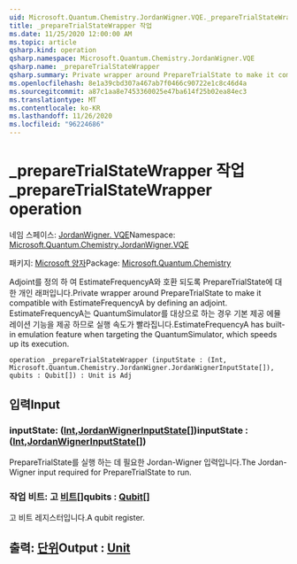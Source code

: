 ```yaml
---
uid: Microsoft.Quantum.Chemistry.JordanWigner.VQE._prepareTrialStateWrapper
title: _prepareTrialStateWrapper 작업
ms.date: 11/25/2020 12:00:00 AM
ms.topic: article
qsharp.kind: operation
qsharp.namespace: Microsoft.Quantum.Chemistry.JordanWigner.VQE
qsharp.name: _prepareTrialStateWrapper
qsharp.summary: Private wrapper around PrepareTrialState to make it compatible with EstimateFrequencyA by defining an adjoint. EstimateFrequencyA has built-in emulation feature when targeting the QuantumSimulator, which speeds up its execution.
ms.openlocfilehash: 8e1a39cbd307a467ab7f0466c90722e1c8c46d4a
ms.sourcegitcommit: a87c1aa8e7453360025e47ba614f25b02ea84ec3
ms.translationtype: MT
ms.contentlocale: ko-KR
ms.lasthandoff: 11/26/2020
ms.locfileid: "96224686"
---
```

# <a name="_preparetrialstatewrapper-operation"></a><span data-ttu-id="cedaf-102">_prepareTrialStateWrapper 작업</span><span class="sxs-lookup"><span data-stu-id="cedaf-102">_prepareTrialStateWrapper operation</span></span>

<span data-ttu-id="cedaf-103">네임 스페이스: [JordanWigner. VQE](xref:Microsoft.Quantum.Chemistry.JordanWigner.VQE)</span><span class="sxs-lookup"><span data-stu-id="cedaf-103">Namespace: [Microsoft.Quantum.Chemistry.JordanWigner.VQE](xref:Microsoft.Quantum.Chemistry.JordanWigner.VQE)</span></span>

<span data-ttu-id="cedaf-104">패키지: [Microsoft 양자](https://nuget.org/packages/Microsoft.Quantum.Chemistry)</span><span class="sxs-lookup"><span data-stu-id="cedaf-104">Package: [Microsoft.Quantum.Chemistry](https://nuget.org/packages/Microsoft.Quantum.Chemistry)</span></span>


<span data-ttu-id="cedaf-105">Adjoint를 정의 하 여 EstimateFrequencyA와 호환 되도록 PrepareTrialState에 대 한 개인 래퍼입니다.</span><span class="sxs-lookup"><span data-stu-id="cedaf-105">Private wrapper around PrepareTrialState to make it compatible with EstimateFrequencyA by defining an adjoint.</span></span>
<span data-ttu-id="cedaf-106">EstimateFrequencyA는 QuantumSimulator를 대상으로 하는 경우 기본 제공 에뮬레이션 기능을 제공 하므로 실행 속도가 빨라집니다.</span><span class="sxs-lookup"><span data-stu-id="cedaf-106">EstimateFrequencyA has built-in emulation feature when targeting the QuantumSimulator, which speeds up its execution.</span></span>

```qsharp
operation _prepareTrialStateWrapper (inputState : (Int, Microsoft.Quantum.Chemistry.JordanWigner.JordanWignerInputState[]), qubits : Qubit[]) : Unit is Adj
```


## <a name="input"></a><span data-ttu-id="cedaf-107">입력</span><span class="sxs-lookup"><span data-stu-id="cedaf-107">Input</span></span>

### <a name="inputstate--intjordanwignerinputstate"></a><span data-ttu-id="cedaf-108">inputState: ([Int](xref:microsoft.quantum.lang-ref.int),[JordanWignerInputState](xref:Microsoft.Quantum.Chemistry.JordanWigner.JordanWignerInputState)[])</span><span class="sxs-lookup"><span data-stu-id="cedaf-108">inputState : ([Int](xref:microsoft.quantum.lang-ref.int),[JordanWignerInputState](xref:Microsoft.Quantum.Chemistry.JordanWigner.JordanWignerInputState)[])</span></span>

<span data-ttu-id="cedaf-109">PrepareTrialState를 실행 하는 데 필요한 Jordan-Wigner 입력입니다.</span><span class="sxs-lookup"><span data-stu-id="cedaf-109">The Jordan-Wigner input required for PrepareTrialState to run.</span></span>


### <a name="qubits--qubit"></a><span data-ttu-id="cedaf-110">작업 비트: 고 [비트](xref:microsoft.quantum.lang-ref.qubit)[]</span><span class="sxs-lookup"><span data-stu-id="cedaf-110">qubits : [Qubit](xref:microsoft.quantum.lang-ref.qubit)[]</span></span>

<span data-ttu-id="cedaf-111">고 비트 레지스터입니다.</span><span class="sxs-lookup"><span data-stu-id="cedaf-111">A qubit register.</span></span>



## <a name="output--unit"></a><span data-ttu-id="cedaf-112">출력: [단위](xref:microsoft.quantum.lang-ref.unit)</span><span class="sxs-lookup"><span data-stu-id="cedaf-112">Output : [Unit](xref:microsoft.quantum.lang-ref.unit)</span></span>

